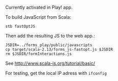 Currently activated in Play! app.

To build JavaScript from Scala:

	stb fastOptJS

Then add the resulting JS to the web app.:

	JSDIR=../forms_play/public/javascripts
	cp target/scala-2.13/forms_js-fastopt.js $JSDIR
	rm $JSDIR/formInteractions.js

See http://www.scala-js.org/tutorial/basic/

For testing, get the local IP adress with `ifconfig`

